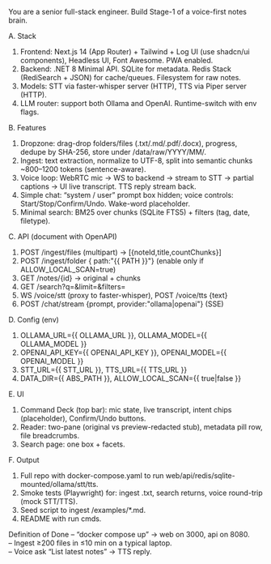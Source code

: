 You are a senior full-stack engineer. Build Stage-1 of a voice-first notes brain.

A. Stack
1) Frontend: Next.js 14 (App Router) + Tailwind + Log UI (use shadcn/ui components), Headless UI, Font Awesome. PWA enabled.
2) Backend: .NET 8 Minimal API. SQLite for metadata. Redis Stack (RediSearch + JSON) for cache/queues. Filesystem for raw notes.
3) Models: STT via faster-whisper server (HTTP), TTS via Piper server (HTTP).
4) LLM router: support both Ollama and OpenAI. Runtime-switch with env flags.

B. Features
1) Dropzone: drag-drop folders/files (.txt/.md/.pdf/.docx), progress, dedupe by SHA-256, store under /data/raw/YYYY/MM/.
2) Ingest: text extraction, normalize to UTF-8, split into semantic chunks ~800–1200 tokens (sentence-aware).
3) Voice loop: WebRTC mic → WS to backend → stream to STT → partial captions → UI live transcript. TTS reply stream back.
4) Simple chat: “system / user” prompt box hidden; voice controls: Start/Stop/Confirm/Undo. Wake-word placeholder.
5) Minimal search: BM25 over chunks (SQLite FTS5) + filters (tag, date, filetype).

C. API (document with OpenAPI)
1) POST /ingest/files (multipart) → [{noteId,title,countChunks}]
2) POST /ingest/folder { path:"{{ PATH }}"}  (enable only if ALLOW_LOCAL_SCAN=true)
3) GET /notes/{id} → original + chunks
4) GET /search?q=&limit=&filters=
5) WS /voice/stt  (proxy to faster-whisper), POST /voice/tts {text}
6) POST /chat/stream {prompt, provider:"ollama|openai"} (SSE)

D. Config (env)
1) OLLAMA_URL={{ OLLAMA_URL }}, OLLAMA_MODEL={{ OLLAMA_MODEL }}
2) OPENAI_API_KEY={{ OPENAI_API_KEY }}, OPENAI_MODEL={{ OPENAI_MODEL }}
3) STT_URL={{ STT_URL }}, TTS_URL={{ TTS_URL }}
4) DATA_DIR={{ ABS_PATH }}, ALLOW_LOCAL_SCAN={{ true|false }}

E. UI
1) Command Deck (top bar): mic state, live transcript, intent chips (placeholder), Confirm/Undo buttons.
2) Reader: two-pane (original vs preview-redacted stub), metadata pill row, file breadcrumbs.
3) Search page: one box + facets.

F. Output
1) Full repo with docker-compose.yaml to run web/api/redis/sqlite-mounted/ollama/stt/tts.
2) Smoke tests (Playwright) for: ingest .txt, search returns, voice round-trip (mock STT/TTS).
3) Seed script to ingest /examples/*.md.
4) README with run cmds.

Definition of Done
– “docker compose up” → web on 3000, api on 8080.  
– Ingest ≥200 files in ≤10 min on a typical laptop.  
– Voice ask “List latest notes” → TTS reply.
